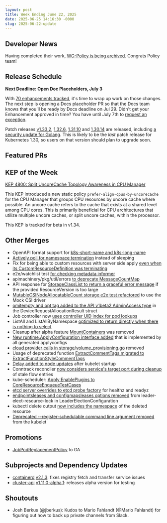 ```yaml
---
layout: post
title: Week Ending June 22, 2025
date: 2025-06-25 14:16:30 -0000
slug: 2025-06-22-update
---
```


## Developer News

Having completed their work, [WG-Policy is being archived](https://github.com/kubernetes/community/pull/8489).  Congrats Policy team!

## Release Schedule

**Next Deadline: Open Doc Placeholders, July 3**

With [70 enhancements tracked](https://github.com/orgs/kubernetes/projects/213/views/1), it's time to wrap up work on those changes.  The next step is opening a Docs placeholder PR so that the Docs team knows that you'll be ready by Docs deadline on Jul 29.  Didn't get your Enhancement approved in time?  You have until July 7th to [request an exception](https://github.com/kubernetes/sig-release/blob/master/releases/release_phases.md#exceptions).

Patch releases [v1.33.2](https://github.com/kubernetes/kubernetes/blob/master/CHANGELOG/CHANGELOG-1.33.md), [1.32.6](https://github.com/kubernetes/kubernetes/blob/master/CHANGELOG/CHANGELOG-1.32.md), [1.31.10](https://github.com/kubernetes/kubernetes/blob/master/CHANGELOG/CHANGELOG-1.31.md) and [1.30.14](https://github.com/kubernetes/kubernetes/blob/master/CHANGELOG/CHANGELOG-1.30.md) are released, including [a security update for Golang](https://github.com/kubernetes/kubernetes/issues/132267).  This is likely to be the *last* patch release for Kubernetes 1.30, so users on that version should plan to upgrade soon.

## Featured PRs


## KEP of the Week

[KEP 4800: Split UncoreCache Topology Awareness in CPU Manager](https://github.com/kubernetes/enhancements/blob/master/keps/sig-node/4800-cpumanager-split-uncorecache/README.md)

This KEP introduced a new static policy `prefer-align-cpus-by-uncorecache` for the CPU Manager that groups CPU resources by uncore cache where possible. An uncore cache refers to the cache that exists at a shared level among CPU cores. This is primarily beneficial for CPU architectures that utilize multiple uncore caches, or split uncore caches, within the processor.

This KEP is tracked for beta in v1.34.

## Other Merges

* OpenAPI format support for [k8s-short-name and k8s-long-name](https://github.com/kubernetes/kubernetes/pull/132504)
* [Actively poll for namespace termination](https://github.com/kubernetes/kubernetes/pull/132483) instead of sleeping
* Fix for being able to custom resources with server side apply [even when its CustomResourceDefinition was terminating](https://github.com/kubernetes/kubernetes/pull/132467)
* e2e/watchlist test [for checking metadata informer](https://github.com/kubernetes/kubernetes/pull/132417)
* apimachinery/pkg/util/errors [to deprecate MessageCountMap](https://github.com/kubernetes/kubernetes/pull/132376)
* API response for [StorageClassList to return a graceful error message](https://github.com/kubernetes/kubernetes/pull/132374) if the provided ResourceVersion is too large
* [MutableCSINodeAllocatableCount storage e2e test refactored](https://github.com/kubernetes/kubernetes/pull/132373) to use the Mock CSI driver
* [omitempty and opt tag added to the API v1beta2 AdminAccess type](https://github.com/kubernetes/kubernetes/pull/132338) in the DeviceRequestAllocationResult struct
* Job controller now [uses controller UID index for pod lookups](https://github.com/kubernetes/kubernetes/pull/132305)
* ListAll and ListAllByNamespace [optimized to return directly when there is nothing to select](https://github.com/kubernetes/kubernetes/pull/132255)
* Cleanup after alpha feature [MountContainers](https://github.com/kubernetes/kubernetes/pull/132254) was removed
* [New runtime.ApplyConfiguration interface added](https://github.com/kubernetes/kubernetes/pull/132194) that is implemented by all generated applyconfigs
* [cloud provider calls in storage/volume_provisioning.go](https://github.com/kubernetes/kubernetes/pull/131717) removed
* Usage of deprecated function [ExtractCommentTags migrated to ExtractFunctionStyleCommentTags](https://github.com/kubernetes/kubernetes/pull/131711)
* [Delay added to node updates](https://github.com/kubernetes/kubernetes/pull/130919) after kubelet startup
* Conntrack reconciler [now considers service's target port during cleanup](https://github.com/kubernetes/kubernetes/pull/130542) of stale flow entries
* kube-scheduler: [Apply EnablePlugins to CoreResourceEnqueueTestCases](https://github.com/kubernetes/kubernetes/pull/130052)
* [etcd server overrides to etcd probe factory](https://github.com/kubernetes/kubernetes/pull/129438) for healthz and readyz
* [endpointsleases and configmapsleases options removed](https://github.com/kubernetes/kubernetes/pull/127655) from leader-elect-resource-lock in LeaderElectionConfiguration
* kubectl delete output [now includes the namespace](https://github.com/kubernetes/kubernetes/pull/126619) of the deleted resource
* [Deprecated --register-schedulable command line argument removed](https://github.com/kubernetes/kubernetes/pull/122384) from the kubelet

## Promotions

* [JobPodReplacementPolicy](https://github.com/kubernetes/kubernetes/pull/132173) to GA

## Subprojects and Dependency Updates

* [containerd](https://github.com/containerd/containerd) [v2.1.3](https://github.com/containerd/containerd/releases/tag/v2.1.3): fixes registry fetch and transfer service issues
* [cluster-api](https://github.com/kubernetes-sigs/cluster-api) [v1.11.0-alpha.1](https://github.com/kubernetes-sigs/cluster-api/releases/tag/v1.11.0-alpha.1): releases alpha version for testing

## Shoutouts

* Josh Berkus (@jberkus): Kudos to Mario Fahlandt (@Mario Fahlandt) for figuring out how to back up private channels from Slack.
